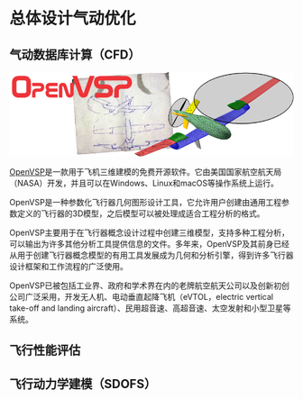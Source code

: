 # 总体设计气动优化

## 气动数据库计算（CFD）

![](./openvsp.png)

[OpenVSP](https://openvsp.org/)是一款用于飞机三维建模的免费开源软件。它由美国国家航空航天局（NASA）开发，并且可以在Windows、Linux和macOS等操作系统上运行。

OpenVSP是一种参数化飞行器几何图形设计工具，它允许用户创建由通用工程参数定义的飞行器的3D模型，之后模型可以被处理成适合工程分析的格式。

OpenVSP主要用于在飞行器概念设计过程中创建三维模型，支持多种工程分析，可以输出为许多其他分析工具提供信息的文件。多年来，OpenVSP及其前身已经从用于创建飞行器概念模型的有用工具发展成为几何和分析引擎，得到许多飞行器设计框架和工作流程的广泛使用。

OpenVSP已被包括工业界、政府和学术界在内的老牌航空航天公司以及创新初创公司广泛采用，开发无人机、电动垂直起降飞机（eVTOL，electric vertical take-off and landing aircraft）、民用超音速、高超音速、太空发射和小型卫星等系统。

## 飞行性能评估

## 飞行动力学建模（SDOFS）
